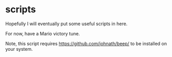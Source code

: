 # scripts
Hopefully I will eventually put some useful scripts in here.

For now, have a Mario victory tune.

Note, this script requires https://github.com/johnath/beep/ to be installed on your system.
